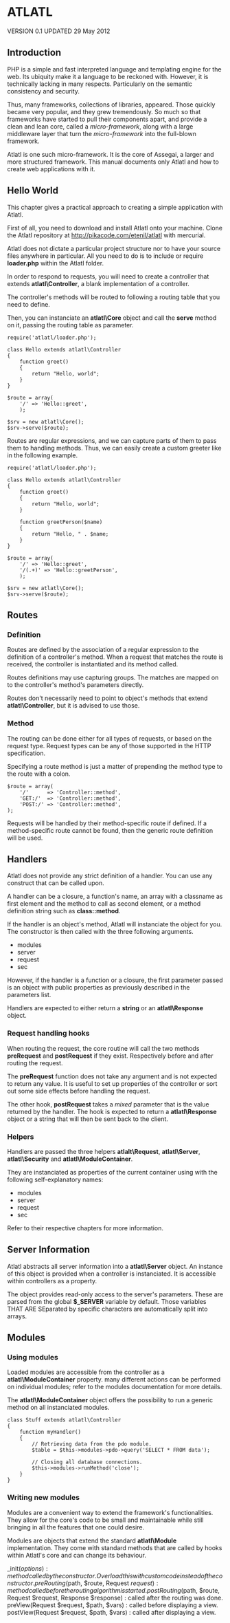 ATLATL
======

VERSION 0.1
UPDATED 29 May 2012


Introduction
------------
PHP is a simple and fast interpreted language and templating engine
for the web. Its ubiquity make it a language to be reckoned
with. However, it is technically lacking in many
respects. Particularly on the semantic consistency and security.

Thus, many frameworks, collections of libraries, appeared. Those
quickly became very popular, and they grew tremendously. So much so
that frameworks have started to pull their components apart, and
provide a clean and lean core, called a *micro-framework*, along
with a large middleware layer that turn the *micro-framework*
into the full-blown framework.

Atlatl is one such micro-framework. It is the core of Assegai, a
larger and more structured framework. This manual documents only
Atlatl and how to create web applications with it.


Hello World
-----------
This chapter gives a practical approach to creating a simple
application with Atlatl.

First of all, you need to download and install Atlatl onto your
machine. Clone the Atlatl repository at
http://pikacode.com/etenil/atlatl
with mercurial.

Atlatl does not dictate a particular project structure nor to
have your source files anywhere in particular. All you need to
do is to include or require **loader.php**
within the Atlatl folder.

In order to respond to requests, you will need to create a
controller that extends
**atlatl\Controller**, a blank implementation
of a controller.

The controller's methods will be routed to following a routing
table that you need to define.

Then, you can instanciate an **atlatl\Core**
object and call the **serve** method on it,
passing the routing table as parameter.

    require('atlatl/loader.php');

    class Hello extends atlatl\Controller
    {
        function greet()
        {
            return "Hello, world";
        }
    }

    $route = array(
        '/' => 'Hello::greet',
        );

    $srv = new atlatl\Core();
    $srv->serve($route);

Routes are regular expressions, and we can capture parts of them
to pass them to handling methods. Thus, we can easily create a
custom greeter like in the following example.

    require('atlatl/loader.php');

    class Hello extends atlatl\Controller
    {
        function greet()
        {
            return "Hello, world";
        }

        function greetPerson($name)
        {
            return "Hello, " . $name;
        }
    }

    $route = array(
        '/' => 'Hello::greet',
        '/(.+)' => 'Hello::greetPerson',
        );

    $srv = new atlatl\Core();
    $srv->serve($route);


Routes
------
### Definition

Routes are defined by the association of a regular expression
to the definition of a controller's method. When a request
that matches the route is received, the controller is
instantiated and its method called.

Routes definitions may use capturing groups. The matches are
mapped on to the controller's method's parameters directly.

Routes don't necessarily need to point to object's methods
that extend **atlatl\Controller**, but it
is advised to use those.


### Method

The routing can be done either for all types of requests, or
based on the request type. Request types can be any of those
supported in the HTTP specification.

Specifying a route method is just a matter of prepending the
method type to the route with a colon.

    $route = array(
        '/'      => 'Controller::method',
        'GET:/'  => 'Controller::method',
        'POST:/' => 'Controller::method',
    );

Requests will be handled by their method-specific route if
defined. If a method-specific route cannot be found, then the
generic route definition will be used.


Handlers
--------
Atlatl does not provide any strict definition of a handler. You can
use any construct that can be called upon.

A handler can be a closure, a function's name, an array with a
classname as first element and the method to call as second element,
or a method definition string such as **class::method**.

If the handler is an object's method, Atlatl will instanciate the
object for you. The constructor is then called with the three
following arguments.

- modules
- server
- request
- sec

However, if the handler is a function or a closure, the first
parameter passed is an object with public properties as previously
described in the parameters list.

Handlers are expected to either return a
**string** or an
**atlatl\Response** object.


### Request handling hooks

When routing the request, the core routine will call the two methods
**preRequest** and **postRequest** if they exist. Respectively
before and after routing the request.

The **preRequest** function does not take any
argument and is not expected to return any value. It is useful
to set up properties of the controller or sort out some side
effects before handling the request.

The other hook, **postRequest** takes a
*mixed* parameter that is the value returned by the
handler. The hook is expected to return a
**atlatl\Response** object or a string that
will then be sent back to the client.


### Helpers

Handlers are passed the three helpers
**atlalt\Request**, **atlatl\Server**, **atlatl\Security**
and **atlatl\ModuleContainer**.

They are instanciated as properties of the current container
using with the following self-explanatory names:

- modules
- server
- request
- sec

Refer to their respective chapters for more information.


Server Information
------------------
Atlatl abstracts all server information into a
**atlatl\Server** object. An instance of this
object is provided when a controller is instanciated. It is
accessible within controllers as a property.

The object provides read-only access to the server's
parameters. These are parsed from the global
**$_SERVER** variable by default. Those variables
THAT ARE SEparated by specific characters are automatically
split into arrays.


Modules
-------
### Using modules

Loaded modules are accessible from the controller as a
**atlatl\ModuleContainer** property. many
different actions can be performed on individual modules;
refer to the modules documentation for more details.

The **atlatl\ModuleContainer** object
offers the possibility to run a generic method on all
instanciated modules.

    class Stuff extends atlatl\Controller
    {
        function myHandler()
        {
            // Retrieving data from the pdo module.
            $table = $this->modules->pdo->query('SELECT * FROM data');

            // Closing all database connections.
            $this->modules->runMethod('close');
        }
    }


### Writing new modules

Modules are a convenient way to extend the framework's
functionalities. They allow for the core's code to be small
and maintainable while still bringing in all the features that
one could desire.

Modules are objects that extend the standard
**atlatl\Module** implementation. They come
with standard methods that are called by hooks within Atlatl's
core and can change its behaviour.

_init($options)
:   method called by the constructor. Overload this with custom code instead of the constructor.
preRouting($path, $route, Request $request)
:   method called before the routing algorithm is started.
postRouting($path, $route, Request $request, Response $response)
:   called after the routing was done.
preView(Request $request, $path, $vars)
:   called before displaying a view.
postView(Request $request, $path, $vars)
:   called after displaying a view.
